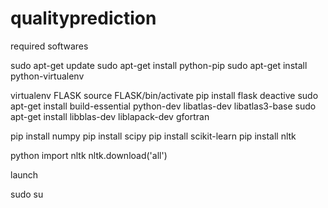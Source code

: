# qualityprediction

required softwares

sudo apt-get update
sudo apt-get install python-pip
sudo apt-get install python-virtualenv

virtualenv FLASK
source FLASK/bin/activate
pip install flask
deactive
sudo apt-get install build-essential python-dev libatlas-dev libatlas3-base
sudo apt-get install libblas-dev liblapack-dev gfortran

pip install numpy
pip install scipy
pip install scikit-learn
pip install nltk

python
import nltk
nltk.download('all')

launch

sudo su


